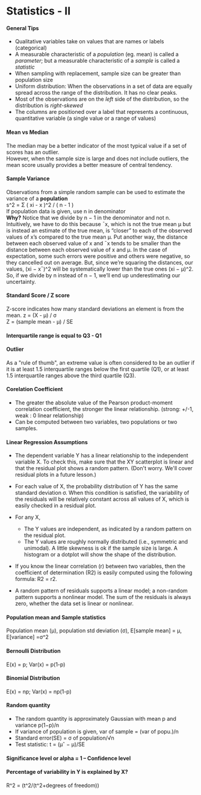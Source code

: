 # Statistics - II

#### General Tips
* Qualitative variables take on values that are names or labels (categorical)
* A measurable characteristic of a *population* (eg. mean) is called a *parameter*; but a measurable characteristic of a *sample* is called a *statistic*
* When sampling with replacement, sample size can be greater than population size
* Uniform distribution: When the observations in a set of data are equally spread across the range of the distribution. It has no clear peaks.
* Most of the observations are on the *left* side of the distribution, so the distribution is *right-skewed*
* The columns are positioned over a label that represents a continuous, quantitative variable (a single value or a range of values)

#### Mean vs Median
The median may be a better indicator of the most typical value if a set of scores has an outlier.   
However, when the sample size is large and does not include outliers, the mean score usually provides a better measure of central tendency.

#### Sample Variance
Observations from a simple random sample can be used to estimate the variance of a **population**  
s^2 = Σ ( xi - x )^2 / ( n - 1 )  
If population data is given, use n in denominator  
**Why?** 
Notice that we divide by n − 1 in the denominator and not n. Intuitively, we have to do this because ¯x, which is not the true mean µ but
is instead an estimate of the true mean, is “closer” to each of the observed values of x’s compared to the true mean µ. Put another way, the distance between each observed value
of x and ¯x tends to be smaller than the distance between each observed value of x and µ. In the case of expectation, some such errors were positive and others were negative, so they cancelled out on average. But, since we’re squaring the distances, our values, (xi − x¯)^2 will be systematically lower than the true ones (xi − µ)^2. So, if we divide by n instead of n − 1, we’ll end up underestimating our uncertainty.

#### Standard Score / Z score
Z-score indicates how many standard deviations an element is from the mean. z = (X - μ) / σ  
Z = (sample mean - μ) / SE

####  Interquartile range is equal to Q3 - Q1

#### Outlier
As a "rule of thumb", an extreme value is often considered to be an outlier if it is at least 1.5 interquartile ranges below the first quartile (Q1), or at least 1.5 interquartile ranges above the third quartile (Q3).

#### Corelation Coefficient
* The greater the absolute value of the Pearson product-moment correlation coefficient, the stronger the linear relationship. (strong: +/-1, weak : 0 linear relationship)
* Can be computed between two variables, two populations or two samples.

#### Linear Regression Assumptions
* The dependent variable Y has a linear relationship to the independent variable X. To check this, make sure that the XY scatterplot is linear and that the residual plot shows a random pattern. (Don't worry. We'll cover residual plots in a future lesson.)
* For each value of X, the probability distribution of Y has the same standard deviation σ. When this condition is satisfied, the variability of the residuals will be relatively constant across all values of X, which is easily checked in a residual plot.
* For any X,
  * The Y values are independent, as indicated by a random pattern on the residual plot.
  * The Y values are roughly normally distributed (i.e., symmetric and unimodal). A little skewness is ok if the sample size is large. A histogram or a dotplot will show the shape of the distribution.

* If you know the linear correlation (r) between two variables, then the coefficient of determination (R2) is easily computed using the following formula: R2 = r2.
* A random pattern of residuals supports a linear model; a non-random pattern supports a nonlinear model. The sum of the residuals is always zero, whether the data set is linear or nonlinear.

#### Population mean and Sample statistics
Population mean (μ), population std deviation (σ), E[sample mean] = μ, E[variance] =σ^2

#### Bernoulli Distribution
E(x) = p; Var(x) = p(1-p)

#### Binomial Distribution
E(x) = np; Var(x) = np(1-p)

#### Random quantity
* The random quantity is approximately Gaussian with mean p and variance p(1−p)/n
* If variance of population is given, var of sample = (var of popu.)/n
* Standard error(SE) = σ of population/√n
* Test statistic: t = (µˆ − µ)/SE

#### Significance level or alpha = 1 – Confidence level

#### Percentage of variability in Y is explained by X? 
R^2 = (t^2/(t^2+degrees of freedom))
